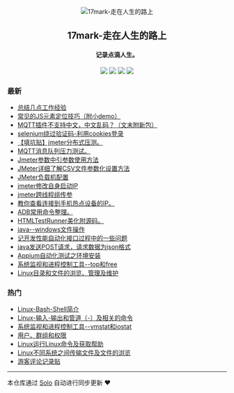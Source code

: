 <p align="center"><img alt="17mark-走在人生的路上" src="http://106.13.150.134/images/logo.png"></p><h2 align="center">
17mark-走在人生的路上
</h2>

<h4 align="center">记录点滴人生。</h4>
<p align="center"><a title="17mark-走在人生的路上" target="_blank" href="https://github.com/a929569603/solo-blog"><img src="https://img.shields.io/github/last-commit/a929569603/solo-blog.svg?style=flat-square&color=FF9900"></a>
<a title="GitHub repo size in bytes" target="_blank" href="https://github.com/a929569603/solo-blog"><img src="https://img.shields.io/github/repo-size/a929569603/solo-blog.svg?style=flat-square"></a>
<a title="Solo Version" target="_blank" href="https://github.com/b3log/solo/releases"><img src="https://img.shields.io/badge/solo-3.6.5-f1e05a.svg?style=flat-square&color=blueviolet"></a>
<a title="Hits" target="_blank" href="https://github.com/b3log/hits"><img src="https://hits.b3log.org/a929569603/solo-blog.svg"></a></p>

### 最新

* [总结几点工作经验](http://www.17mark.com/articles/2019/10/25/1571983909446.html)
* [常见的JS元素定位技巧（附小demo）](http://www.17mark.com/articles/2019/10/15/1571135916947.html)
* [MQTT插件不支持中文，中文乱码？（文末附新包）](http://www.17mark.com/articles/2019/10/14/1571017009244.html)
* [selenium绕过验证码-利用cookies登录](http://www.17mark.com/articles/2019/10/12/1570874628057.html)
* [【填坑贴】jmeter分布式压测。](http://www.17mark.com/articles/2019/09/24/1569327440697.html)
* [MQTT消息队列压力测试。](http://www.17mark.com/articles/2019/09/24/1569325593532.html)
* [Jmeter参数中引参数使用方法](http://www.17mark.com/articles/2019/09/09/1568033219735.html)
* [JMeter详细了解CSV文件参数化设置方法](http://www.17mark.com/articles/2019/09/09/1568032960767.html)
* [JMeter负载机配置](http://www.17mark.com/articles/2019/09/09/1568030904613.html)
* [jmeter修改自身启动IP](http://www.17mark.com/articles/2019/09/09/1568029916314.html)
* [jmeter跨线程组传参](http://www.17mark.com/articles/2019/09/09/1568028784034.html)
* [教你查看连接到手机热点设备的IP。](http://www.17mark.com/articles/2019/09/07/1567849707822.html)
* [ADB常用命令整理。](http://www.17mark.com/articles/2019/09/05/1567685501610.html)
* [HTMLTestRunner美化附源码。](http://www.17mark.com/articles/2019/09/05/1567684733390.html)
* [java--windows文件操作](http://www.17mark.com/articles/2019/08/22/1566472661081.html)
* [记开发性能自动化接口过程中的一些问题](http://www.17mark.com/articles/2019/08/22/1566472660836.html)
* [java发送POST请求，请求数据为json格式](http://www.17mark.com/articles/2019/08/22/1566472660499.html)
* [Appium自动化测试之环境安装](http://www.17mark.com/articles/2019/08/22/1566472004945.html)
* [系统监视和进程控制工具--top和free](http://www.17mark.com/articles/2019/08/22/1566468954326.html)
* [Linux目录和文件的浏览、管理及维护](http://www.17mark.com/articles/2019/08/22/1566468954080.html)

### 热门

* [Linux-Bash-Shell简介](http://www.17mark.com/articles/2019/08/22/1566468950344.html)
* [Linux-输入-输出和管道（-）及相关的命令](http://www.17mark.com/articles/2019/08/22/1566468953744.html)
* [系统监视和进程控制工具--vmstat和iostat](http://www.17mark.com/articles/2019/08/22/1566468953339.html)
* [用户、群组和权限](http://www.17mark.com/articles/2019/08/22/1566468950958.html)
* [Linux运行Linux命令及获取帮助](http://www.17mark.com/articles/2019/08/22/1566468951373.html)
* [Linux不同系统之间传输文件及文件的浏览](http://www.17mark.com/articles/2019/08/22/1566468951932.html)
* [游客评论记录贴](http://www.17mark.com/articles/2019/09/26/1569463805137.html)



---

本仓库通过 [Solo](https://github.com/b3log/solo) 自动进行同步更新 ❤️ 